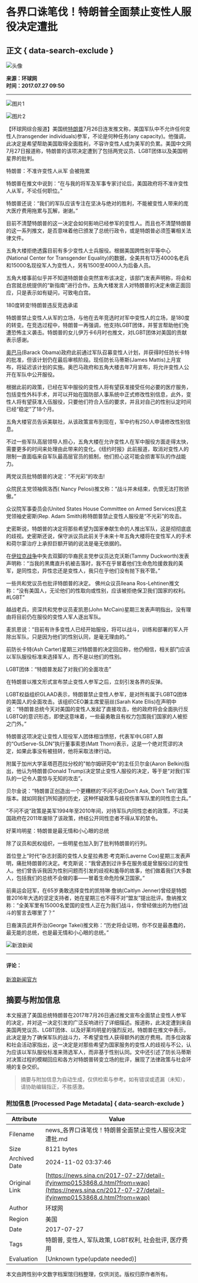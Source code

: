 # 各界口诛笔伐！特朗普全面禁止变性人服役决定遭批

## 正文 { data-search-exclude }


![头像](https://n.sinaimg.cn/default/622af858/20181010/default_avatar.jpg)

**来源：环球网**  
**时间：2017.07.27 09:50**

---

![图片1](https://k.sinaimg.cn/n/translate/20170727/J8J--fyiiahz3703841.jpg/w300h300z1l10t10q1008ab.jpg)

![图片2](https://k.sinaimg.cn/n/translate/20170727/J8J--fyiiahz3703841.jpg/w700d1q75cms.jpg?by=cms_fixed_width)

【环球网综合报道】美国统[特朗普](https://news.sina.cn/news_zt/keyword.d.html?vt=4&k=%E7%89%B9%E6%9C%97%E6%99%AE&wm=)7月26日连发推文称，美国军队中不允许任何变性人(transgender individuals)参军，不论是何种任务(any capacity)。他强调，此决定是希望帮助美国取得全面胜利，不容许变性人成为美军的负累。美国中文网7月27日报道称，特朗普的该项决定遭到了包括两党议员、LGBT团体以及美国明星界的批判。

特朗普：不准许变性人从军 会被拖累

特朗普在推文中说到：“在与我的将军及军事专家讨论后，美国政府将不准许变性人从军，不论任何职位。”

特朗普还说：“我们的军队应该专注在坚决与绝对的胜利，不能被变性人带来的庞大医疗费用拖累与瓦解，谢谢。”

目前不清楚特朗普的这一决定会如何影响已经参军的变性人。而且也不清楚特朗普的这一系列推文，是否意味着他已颁发了总统行政令，或是特朗普必须签署相关法律文件。

五角大楼拒绝透露目前有多少变性人士兵服役。根据美国跨性别平等中心(National Center for Transgender Equality)的数据，全美共有13万4000名老兵和15000名现役军人为变性人，另有1500至4000人为后备人员。

五角大楼事前似乎并不知道特朗普会突然宣布该决定，该部门发表声明称，将会和白宫就总统提供的“新指南”进行合作。五角大楼发言人对特朗普的决定未做正面回应，只是表示如有疑问，可致电白宫。

180度转变!特朗普违反竞选承诺

特朗普禁止变性人从军的立场，与他在去年竞选时对军中变性人的立场，是180度的转变。在竞选过程中，特朗普一再强调，他支持LGBT团体，并誓言帮助他们免遭恐怖主义袭击。特朗普的女儿伊万卡6月时也推文，对LGBT团体对美国的贡献表示感谢。

[奥巴马](https://news.sina.cn/news_zt/keyword.d.html?vt=4&k=%E5%A5%A5%E5%B7%B4%E9%A9%AC&wm=)(Barack Obama)政府此前通过军队召募变性人计划，并获得时任防长卡特的批准，但该计划仍在最后审核阶段。现任防长马蒂斯(James Mattis)上月宣布，将延迟该计划的实施。奥巴马政府和五角大楼去年7月宣布，将允许变性人公开在军队中公开服役。

根据此前的政策，已经在军中服役的变性人将有望获准接受任何必要的医疗服务，包括变性外科手术，并可以开始在国防部人事系统中正式修改性别信息，此外，变性人将有望获准入伍服役，只要他们符合入伍的要求，并且对自己的性别认定时间已经“稳定”了18个月。

五角大楼官员告诉美联社，从该政策宣布到现在，军中约有250人申请修改性别信息。

不过一些军队高层领导人担心，五角大楼在允许变性人在军中服役方面走得太快，需要更多的时间来处理由此带来的变化。《纽约时报》此前报道，取消对变性人的限制一直面临来自军队最高层官员的抵制，他们担心这可能会损害军队的作战能力。

两党议员批特朗普的决定：“不光彩”的攻击!

众院民主党领袖佩洛西( Nancy Pelosi)推文称：“战斗并未结束，仇恨无法打败骄傲。”

众议院军事委员会(United States House Committee on Armed Services)民主党领袖史密斯(Rep. Adam Smith)称特朗普禁止变性人服役是“不光彩”的攻击。

史密斯说，特朗普的决定将那些希望为国家奉献生命的人推出军队，这是彻彻底底的歧视。史密斯还说，保守派议员此前关于未来十年五角大楼将在变性军人的手术和荷尔蒙治疗上承担巨额开销的说法是毫无依据的。

在[伊拉克战争](https://news.sina.cn/news_zt/keyword.d.html?vt=4&k=%E4%BC%8A%E6%8B%89%E5%85%8B%E6%88%98%E4%BA%89&wm=)中失去双脚的华裔民主党参议员达克沃斯(Tammy Duckworth)发表声明称：“当我的黑鹰直升机被击落时，我不在乎冒着他们生命危险援救我的美军，是同性恋，异性恋还是变性人，我只在乎他们没有抛下我不管。”

一些共和党议员也批评特朗普的决定。 佛州众议员Ileana Ros-Lehtinen推文称：“没有美国人，无论他们的性取向或性别，应该被拒绝保卫我们国家的权利。#LGBT”

越战老兵，资深共和党参议员麦凯恩(John McCain)星期三发表声明指出，没有理由将目前仍在服役的变性人军人逐出军队。

麦凯恩说：“目前有许多变性人已经开始服役，将可以战斗，训练和部署的军人开除出军队，只是因为他们的性别认同，是毫无理由的。”

前防长卡特(Ash Carter)星期三对特朗普的决定回应称，他仍相信，相关部门应该以军队服役标准来选择军人，而不是以他们的性别。

LGBT团体：“特朗普发起了对我们的全面攻击”

在特朗普以推文形式宣布禁止变性人参军之后，立刻引发各界的反弹。

LGBT权益组织GLAAD表示，特朗普禁止变性人参军，是对所有属于LGBTQ团体的美国人的全面攻击。该组织CEO兼主席爱丽丝(Sarah Kate Ellis)在声明中说：“特朗普总统今天对美国的变性人发起了直接攻击，他的政府将会全面执行反LGBTQ的意识形态，即使这意味着，一些最勇敢且有权力包围我们国家的人被拒之门外。”

特朗普这项决定让变性人现役军人团体相当愤怒，代表军中LGBT人群的“OutServe-SLDN”执行董事索恩(Matt Thorn)表示，这是一个绝对荒谬的决定，如果此事没有被扭转，他将采取法律行动。

附属于加州大学圣塔芭芭拉分校的"帕尔姆研究中"的主任贝尔金(Aaron Belkin)指出，他认为特朗普(Donald Trump)决定禁止变性人服役的决定，等于是“对我们军队的一记令人震惊与无知的攻击”。

贝尔金说：“特朗普正创造出一个更糟糕的‘不问不说(Don't Ask, Don't Tell)’政策版本。就如同我们所知道的历史，这种怀疑政策与歧视伤害军队里的同性恋士兵。”

“不问不说”政策是美军1994年至2010年间，对待军队内同性恋者的政策，不过美国政府在2011年废除了该政策，终结公开同性恋者不得从军的禁令。

好莱坞明星：特朗普是最无情和小心眼的总统

除了议员和民权组织，一些明星也加入到了批判特朗普的行列。

首位登上“时代”杂志封面的变性人女星拉弗恩·考克斯(Laverne Cox)星期三发表声明，痛批特朗普的决定。考克斯说：“我曾遇到过许多在服务或是曾服役过的变性人。他们曾告诉我因为性别问题而引发的歧视和羞辱的故事，他们做着我们大多数人，包括我们的总统不会做的事——冒着生命危险保卫国家。”

前奥运会冠军，在65岁勇敢选择变性的凯特琳·詹纳(Caitlyn Jenner)曾经是特朗普2016年大选的坚定支持者，她在星期三也不得不对“盟友”提出批评。詹纳推文称：“全美军里有15000名爱国的变性人正在为我们战斗，你曾经做出的为他们战斗的誓言去哪里了？”

日裔演员武井乔治(George Takei)推文称：“历史将会证明，你不仅是最愚蠢的，最无能的总统，也是最无情和小心眼的总统。”

![新浪新闻](https://n.sinaimg.cn/default/80905340/20200331/sinalogo.png)

--- 

#### 评论：
[新浪新闻官方](https://cmnt.sina.cn/index?product=comos&index=fyinwmp0153868&tj_ch=news&is_clear=0)

## 摘要与附加信息

<!-- tcd_abstract -->
本文报道了美国总统特朗普在2017年7月26日通过推文宣布全面禁止变性人参军的决定，并对这一决定引发的广泛反响进行了详细描述。报道称，此决定遭到来自美国两党议员、LGBT团体、以及好莱坞明星的强烈反对。特朗普在推文中表示，此决定是为了确保军队的战斗力，不希望变性人获得额外的医疗费用。而多位政客和社会活动家指出，这一决定是对那些希望为国家服务的变性人的歧视与不公，认为应该以军队服役标准来筛选军人，而非基于性别认同。文中还引述了防长马蒂斯对决策过程的模糊回应和各方对特朗普转变立场的批评，展现了法律政策与社会环境的复杂交织。
<!-- tcd_abstract_end -->

> 摘要与附加信息为自动生成，仅供检索与参考。如有错误或遗漏（未知），请协助编辑指正，不胜感激。

### 附加信息 [Processed Page Metadata] { data-search-exclude }

| Attribute       | Value                                  |
|-----------------|----------------------------------------|
| Filename        | news_各界口诛笔伐！特朗普全面禁止变性人服役决定遭批.md                             |
| Size            | 8121 bytes                           |
| Archived Date   | 2024-11-02 03:37:46                             |
| Original Link   | [https://news.sina.cn/2017-07-27/detail-ifyinwmp0153868.d.html?from=wap](https://news.sina.cn/2017-07-27/detail-ifyinwmp0153868.d.html?from=wap)                       |
| Author          | 环球网                               |
| Region          | 美国                               |
| Date            | 2017-07-27                                 |
| Tags            | 特朗普, 变性人, 军队政策, LGBT权利, 社会批评, 医疗费用                                 |
| Evaluation            | [Unknown type(update needed)]                                 |
<!-- tcd_table_end -->

本文由跨性别中文数字档案馆归档整理，仅供浏览。版权归原作者所有。
